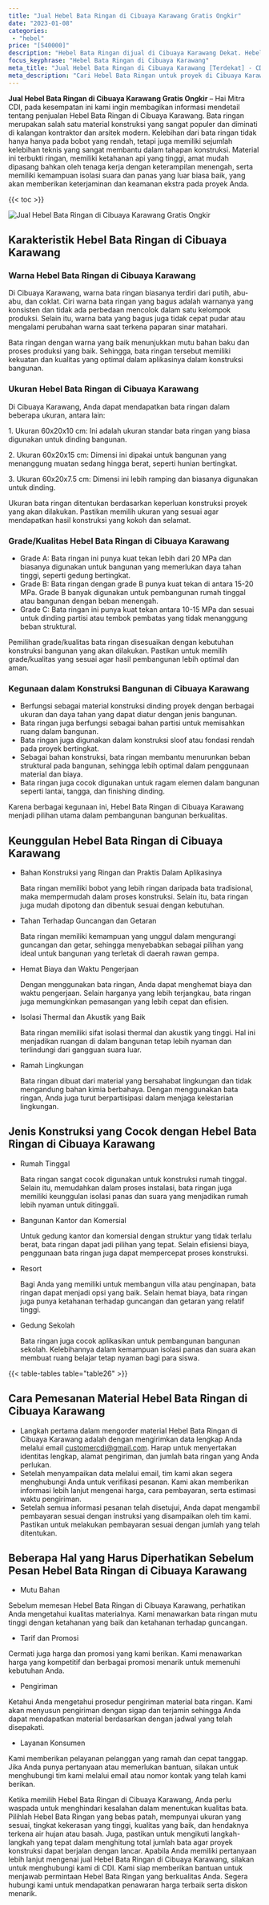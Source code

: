 ```yaml
---
title: "Jual Hebel Bata Ringan di Cibuaya Karawang Gratis Ongkir"
date: "2023-01-08"
categories:
 - "hebel"
price: "[540000]"
description: "Hebel Bata Ringan dijual di Cibuaya Karawang Dekat. Hebel Bata Ringan ini sering digunakan dalam proyek pembangunan sebagai material dinding yang kokoh dan awet. Silakan hubungi kami untuk informasi lebih lanjut."
focus_keyphrase: "Hebel Bata Ringan di Cibuaya Karawang"
meta_title: "Jual Hebel Bata Ringan di Cibuaya Karawang [Terdekat] - CDI"
meta_description: "Cari Hebel Bata Ringan untuk proyek di Cibuaya Karawang? Kami menawarkan Hebel Bata Ringan berkualitas untuk material dinding. Raih penawaran terbaik sekarang."
---
```


**Jual Hebel Bata Ringan di Cibuaya Karawang Gratis Ongkir** – Hai Mitra CDI, pada kesempatan ini kami ingin membagikan informasi mendetail tentang penjualan Hebel Bata Ringan di Cibuaya Karawang. Bata ringan merupakan salah satu material konstruksi yang sangat populer dan diminati di kalangan kontraktor dan arsitek modern. Kelebihan dari bata ringan tidak hanya hanya pada bobot yang rendah, tetapi juga memiliki sejumlah kelebihan teknis yang sangat membantu dalam tahapan konstruksi. Material ini terbukti ringan, memiliki ketahanan api yang tinggi, amat mudah dipasang bahkan oleh tenaga kerja dengan keterampilan menengah, serta memiliki kemampuan isolasi suara dan panas yang luar biasa baik, yang akan memberikan keterjaminan dan keamanan ekstra pada proyek Anda.

{{< toc >}}

![Jual Hebel Bata Ringan di Cibuaya Karawang Gratis Ongkir](/images/hebel/hebel-bataringan-06.jpg)

## Karakteristik Hebel Bata Ringan di Cibuaya Karawang

### Warna Hebel Bata Ringan di Cibuaya Karawang

Di Cibuaya Karawang, warna bata ringan biasanya terdiri dari putih, abu-abu, dan coklat. Ciri warna bata ringan yang bagus adalah warnanya yang konsisten dan tidak ada perbedaan mencolok dalam satu kelompok produksi. Selain itu, warna bata yang bagus juga tidak cepat pudar atau mengalami perubahan warna saat terkena paparan sinar matahari.

Bata ringan dengan warna yang baik menunjukkan mutu bahan baku dan proses produksi yang baik. Sehingga, bata ringan tersebut memiliki kekuatan dan kualitas yang optimal dalam aplikasinya dalam konstruksi bangunan.

### Ukuran Hebel Bata Ringan di Cibuaya Karawang

Di Cibuaya Karawang, Anda dapat mendapatkan bata ringan dalam beberapa ukuran, antara lain:

1\. Ukuran 60x20x10 cm: Ini adalah ukuran standar bata ringan yang biasa digunakan untuk dinding bangunan.

2\. Ukuran 60x20x15 cm: Dimensi ini dipakai untuk bangunan yang menanggung muatan sedang hingga berat, seperti hunian bertingkat.

3\. Ukuran 60x20x7.5 cm: Dimensi ini lebih ramping dan biasanya digunakan untuk dinding.

Ukuran bata ringan ditentukan berdasarkan keperluan konstruksi proyek yang akan dilakukan. Pastikan memilih ukuran yang sesuai agar mendapatkan hasil konstruksi yang kokoh dan selamat.

### Grade/Kualitas Hebel Bata Ringan di Cibuaya Karawang

*   Grade A: Bata ringan ini punya kuat tekan lebih dari 20 MPa dan biasanya digunakan untuk bangunan yang memerlukan daya tahan tinggi, seperti gedung bertingkat.
*   Grade B: Bata ringan dengan grade B punya kuat tekan di antara 15-20 MPa. Grade B banyak digunakan untuk pembangunan rumah tinggal atau bangunan dengan beban menengah.
*   Grade C: Bata ringan ini punya kuat tekan antara 10-15 MPa dan sesuai untuk dinding partisi atau tembok pembatas yang tidak menanggung beban struktural.

Pemilihan grade/kualitas bata ringan disesuaikan dengan kebutuhan konstruksi bangunan yang akan dilakukan. Pastikan untuk memilih grade/kualitas yang sesuai agar hasil pembangunan lebih optimal dan aman.

### Kegunaan dalam Konstruksi Bangunan di Cibuaya Karawang

*   Berfungsi sebagai material konstruksi dinding proyek dengan berbagai ukuran dan daya tahan yang dapat diatur dengan jenis bangunan.
*   Bata ringan juga berfungsi sebagai bahan partisi untuk memisahkan ruang dalam bangunan.
*   Bata ringan juga digunakan dalam konstruksi sloof atau fondasi rendah pada proyek bertingkat.
*   Sebagai bahan konstruksi, bata ringan membantu menurunkan beban struktural pada bangunan, sehingga lebih optimal dalam penggunaan material dan biaya.
*   Bata ringan juga cocok digunakan untuk ragam elemen dalam bangunan seperti lantai, tangga, dan finishing dinding.

Karena berbagai kegunaan ini, Hebel Bata Ringan di Cibuaya Karawang menjadi pilihan utama dalam pembangunan bangunan berkualitas.

## Keunggulan Hebel Bata Ringan di Cibuaya Karawang

*   Bahan Konstruksi yang Ringan dan Praktis Dalam Aplikasinya

    Bata ringan memiliki bobot yang lebih ringan daripada bata tradisional, maka mempermudah dalam proses konstruksi. Selain itu, bata ringan juga mudah dipotong dan dibentuk sesuai dengan kebutuhan.
*   Tahan Terhadap Guncangan dan Getaran

    Bata ringan memiliki kemampuan yang unggul dalam mengurangi guncangan dan getar, sehingga menyebabkan sebagai pilihan yang ideal untuk bangunan yang terletak di daerah rawan gempa.
*   Hemat Biaya dan Waktu Pengerjaan

    Dengan menggunakan bata ringan, Anda dapat menghemat biaya dan waktu pengerjaan. Selain harganya yang lebih terjangkau, bata ringan juga memungkinkan pemasangan yang lebih cepat dan efisien.
*   Isolasi Thermal dan Akustik yang Baik

    Bata ringan memiliki sifat isolasi thermal dan akustik yang tinggi. Hal ini menjadikan ruangan di dalam bangunan tetap lebih nyaman dan terlindungi dari gangguan suara luar.
*   Ramah Lingkungan

    Bata ringan dibuat dari material yang bersahabat lingkungan dan tidak mengandung bahan kimia berbahaya. Dengan menggunakan bata ringan, Anda juga turut berpartisipasi dalam menjaga kelestarian lingkungan.

## Jenis Konstruksi yang Cocok dengan Hebel Bata Ringan di Cibuaya Karawang

*   Rumah Tinggal

    Bata ringan sangat cocok digunakan untuk konstruksi rumah tinggal. Selain itu, memudahkan dalam proses instalasi, bata ringan juga memiliki keunggulan isolasi panas dan suara yang menjadikan rumah lebih nyaman untuk ditinggali.
*   Bangunan Kantor dan Komersial

    Untuk gedung kantor dan komersial dengan struktur yang tidak terlalu berat, bata ringan dapat jadi pilihan yang tepat. Selain efisiensi biaya, penggunaan bata ringan juga dapat mempercepat proses konstruksi.
*   Resort

    Bagi Anda yang memiliki untuk membangun villa atau penginapan, bata ringan dapat menjadi opsi yang baik. Selain hemat biaya, bata ringan juga punya ketahanan terhadap guncangan dan getaran yang relatif tinggi.
*   Gedung Sekolah

    Bata ringan juga cocok aplikasikan untuk pembangunan bangunan sekolah. Kelebihannya dalam kemampuan isolasi panas dan suara akan membuat ruang belajar tetap nyaman bagi para siswa.

{{< table-tables table="table26" >}}

## Cara Pemesanan Material Hebel Bata Ringan di Cibuaya Karawang

*   Langkah pertama dalam mengorder material Hebel Bata Ringan di Cibuaya Karawang adalah dengan mengirimkan data lengkap Anda melalui email customercdi@gmail.com. Harap untuk menyertakan identitas lengkap, alamat pengiriman, dan jumlah bata ringan yang Anda perlukan.
*   Setelah menyampaikan data melalui email, tim kami akan segera menghubungi Anda untuk verifikasi pesanan. Kami akan memberikan informasi lebih lanjut mengenai harga, cara pembayaran, serta estimasi waktu pengiriman.
*   Setelah semua informasi pesanan telah disetujui, Anda dapat mengambil pembayaran sesuai dengan instruksi yang disampaikan oleh tim kami. Pastikan untuk melakukan pembayaran sesuai dengan jumlah yang telah ditentukan.

## Beberapa Hal yang Harus Diperhatikan Sebelum Pesan Hebel Bata Ringan di Cibuaya Karawang

*   Mutu Bahan

Sebelum memesan Hebel Bata Ringan di Cibuaya Karawang, perhatikan Anda mengetahui kualitas materialnya. Kami menawarkan bata ringan mutu tinggi dengan ketahanan yang baik dan ketahanan terhadap guncangan.
*   Tarif dan Promosi

Cermati juga harga dan promosi yang kami berikan. Kami menawarkan harga yang kompetitif dan berbagai promosi menarik untuk memenuhi kebutuhan Anda.
*   Pengiriman

Ketahui Anda mengetahui prosedur pengiriman material bata ringan. Kami akan menyusun pengiriman dengan sigap dan terjamin sehingga Anda dapat mendapatkan material berdasarkan dengan jadwal yang telah disepakati.
*   Layanan Konsumen

Kami memberikan pelayanan pelanggan yang ramah dan cepat tanggap. Jika Anda punya pertanyaan atau memerlukan bantuan, silakan untuk menghubungi tim kami melalui email atau nomor kontak yang telah kami berikan.

Ketika memilih Hebel Bata Ringan di Cibuaya Karawang, Anda perlu waspada untuk menghindari kesalahan dalam menentukan kualitas bata. Pilihlah Hebel Bata Ringan yang bebas patah, mempunyai ukuran yang sesuai, tingkat kekerasan yang tinggi, kualitas yang baik, dan hendaknya terkena air hujan atau basah. Juga, pastikan untuk mengikuti langkah-langkah yang tepat dalam menghitung total jumlah bata agar proyek konstruksi dapat berjalan dengan lancar. Apabila Anda memiliki pertanyaan lebih lanjut mengenai jual Hebel Bata Ringan di Cibuaya Karawang, silakan untuk menghubungi kami di CDI. Kami siap memberikan bantuan untuk menjawab permintaan Hebel Bata Ringan yang berkualitas Anda. Segera hubungi kami untuk mendapatkan penawaran harga terbaik serta diskon menarik.